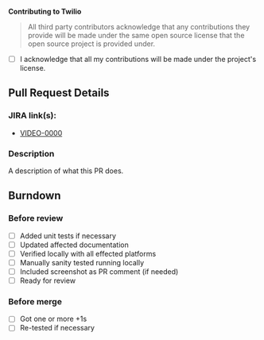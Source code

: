 <!-- Describe your Pull Request. You may remove some parts that are not applicable. -->

**Contributing to Twilio**

> All third party contributors acknowledge that any contributions they provide will be made under the same open source license that the open source project is provided under.

- [ ] I acknowledge that all my contributions will be made under the project's license.

## Pull Request Details

### JIRA link(s):

- [VIDEO-0000](https://issues.corp.twilio.com/browse/VIDEO-0000)

### Description

A description of what this PR does.

## Burndown

### Before review
* [ ] Added unit tests if necessary
* [ ] Updated affected documentation
* [ ] Verified locally with all effected platforms
* [ ] Manually sanity tested running locally
* [ ] Included screenshot as PR comment (if needed)
* [ ] Ready for review

### Before merge
* [ ] Got one or more +1s
* [ ] Re-tested if necessary